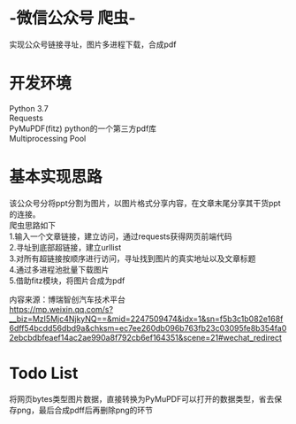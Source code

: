 # -微信公众号 爬虫-
实现公众号链接寻址，图片多进程下载，合成pdf

# 开发环境
Python 3.7  
Requests  
PyMuPDF(fitz)  python的一个第三方pdf库  
Multiprocessing Pool  

# 基本实现思路
该公众号分将ppt分割为图片，以图片格式分享内容，在文章末尾分享其干货ppt的连接。  
爬虫思路如下  
1.输入一个文章链接，建立访问，通过requests获得网页前端代码  
2.寻址到底部超链接，建立urllist  
3.对所有超链接按顺序进行访问，寻址找到图片的真实地址以及文章标题  
4.通过多进程池批量下载图片  
5.借助fitz模块，将图片合成为pdf  

  
  
内容来源：博瑞智创汽车技术平台  
https://mp.weixin.qq.com/s?__biz=MzI5Mjc4NjkyNQ==&mid=2247509474&idx=1&sn=f5b3c1b082e168f6dff54bcdd56dbd9a&chksm=ec7ee260db096b763fb23c03095fe8b354fa02ebcbdbfeaef14ac2ae990a8f792cb6ef164351&scene=21#wechat_redirect


# Todo List
将网页bytes类型图片数据，直接转换为PyMuPDF可以打开的数据类型，省去保存png，最后合成pdff后再删除png的环节
